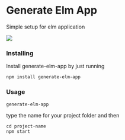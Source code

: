 # Generate Elm App

Simple setup for elm application

![](https://media.giphy.com/media/1qXIbJzXQphgyJVKiq/giphy.gif)

### Installing

Install generate-elm-app by just running

```
npm install generate-elm-app
```

### Usage

```
generate-elm-app
```

type the name for your project folder and then 

```
cd project-name
npm start
``` 

